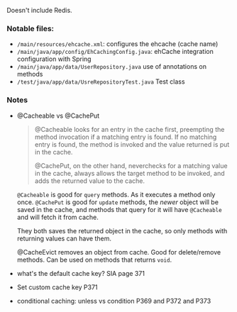 Doesn't include Redis.

### Notable files:

- `/main/resources/ehcache.xml`: configures the ehcache (cache name)
- `/main/java/app/config/EhCachingConfig.java`: ehCache integration configuration with Spring
- `/main/java/app/data/UserRepository.java` use of annotations on methods
- `/test/java/app/data/UsreRepositoryTest.java` Test class

### Notes

- @Cacheable vs @CachePut

  > @Cacheable looks for an entry in the cache first, preempting the method invocation if a matching entry is found. If no matching entry is found, the method is invoked and the value returned is put in the cache. 
  >
  > @CachePut, on the other hand, neverchecks for a matching value in the cache, always allows the target method to be invoked, and adds the returned value to the cache. 

  `@Cacheable` is good for `query` methods. As it executes a method only once. `@CachePut` is good for `update` methods, the *newer* object will be saved in the cache, and methods that query for it will have `@Cacheable` and will fetch it from cache.

  They both saves the returned object in the cache, so only methods with returning values can have them.

  @CacheEvict removes an object from cache. Good for delete/remove methods. Can be used on methods that returns `void`. 

- what's the default cache key? SIA page 371

- Set custom cache key P371

- conditional caching: unless vs condition P369 and P372 and P373
